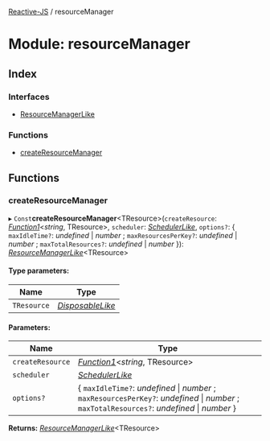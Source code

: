 [Reactive-JS](../README.md) / resourceManager

# Module: resourceManager

## Index

### Interfaces

* [ResourceManagerLike](../interfaces/resourcemanager.resourcemanagerlike.md)

### Functions

* [createResourceManager](resourcemanager.md#createresourcemanager)

## Functions

### createResourceManager

▸ `Const`**createResourceManager**\<TResource>(`createResource`: [*Function1*](functions.md#function1)<*string*, TResource\>, `scheduler`: [*SchedulerLike*](../interfaces/scheduler.schedulerlike.md), `options?`: { `maxIdleTime?`: *undefined* \| *number* ; `maxResourcesPerKey?`: *undefined* \| *number* ; `maxTotalResources?`: *undefined* \| *number*  }): [*ResourceManagerLike*](../interfaces/resourcemanager.resourcemanagerlike.md)<TResource\>

#### Type parameters:

Name | Type |
------ | ------ |
`TResource` | [*DisposableLike*](../interfaces/disposable.disposablelike.md) |

#### Parameters:

Name | Type |
------ | ------ |
`createResource` | [*Function1*](functions.md#function1)<*string*, TResource\> |
`scheduler` | [*SchedulerLike*](../interfaces/scheduler.schedulerlike.md) |
`options?` | { `maxIdleTime?`: *undefined* \| *number* ; `maxResourcesPerKey?`: *undefined* \| *number* ; `maxTotalResources?`: *undefined* \| *number*  } |

**Returns:** [*ResourceManagerLike*](../interfaces/resourcemanager.resourcemanagerlike.md)<TResource\>
